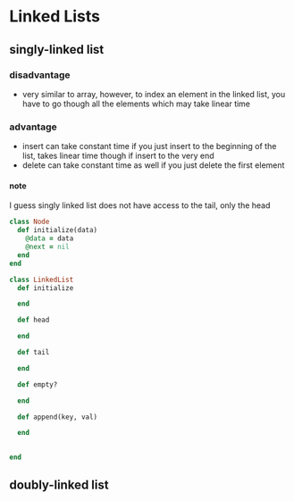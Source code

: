 # Linked Lists

## singly-linked list

### disadvantage
* very similar to array, however, to index an element in the linked list, you have to go though all the elements which may take linear time

### advantage
* insert can take constant time if you just insert to the beginning of the list, takes linear time though if insert to the very end
* delete can take constant time as well if you just delete the first element

#### note
I guess singly linked list does not have access to the tail, only the head


```ruby
class Node
  def initialize(data)
    @data = data
    @next = nil
  end
end

class LinkedList
  def initialize

  end

  def head

  end

  def tail

  end

  def empty?

  end

  def append(key, val)

  end

  
end
```

## doubly-linked list
